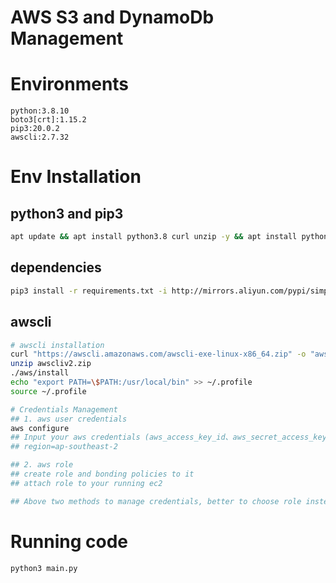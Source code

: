 AWS S3 and DynamoDb Management
===============================

# Environments
```
python:3.8.10
boto3[crt]:1.15.2
pip3:20.0.2
awscli:2.7.32
```

# Env Installation
## python3 and pip3
```bash
apt update && apt install python3.8 curl unzip -y && apt install python3-pip -y
```


## dependencies
```bash
pip3 install -r requirements.txt -i http://mirrors.aliyun.com/pypi/simple/ --trusted-host mirrors.aliyun.com
```

## awscli
```bash
# awscli installation
curl "https://awscli.amazonaws.com/awscli-exe-linux-x86_64.zip" -o "awscliv2.zip"
unzip awscliv2.zip
./aws/install
echo "export PATH=\$PATH:/usr/local/bin" >> ~/.profile
source ~/.profile

# Credentials Management
## 1. aws user credentials
aws configure
## Input your aws credentials (aws_access_key_id、aws_secret_access_key and region)
## region=ap-southeast-2

## 2. aws role
## create role and bonding policies to it
## attach role to your running ec2

## Above two methods to manage credentials, better to choose role instead of user credentials(security)

```

# Running code
```bash
python3 main.py
```
